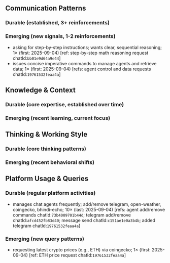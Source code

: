 ## Communication Patterns
### Durable (established, 3+ reinforcements)

### Emerging (new signals, 1-2 reinforcements)
- asking for step-by-step instructions; wants clear, sequential reasoning; 1× (first: 2025-09-04) [ref: step-by-step math reasoning request chatId:`bb01e9d64a9e44`]
- issues concise imperative commands to manage agents and retrieve data; 1× (first: 2025-09-04) [refs: agent control and data requests chatId:`19761532feaa4a`]

## Knowledge & Context
### Durable (core expertise, established over time)

### Emerging (recent learning, current focus)

## Thinking & Working Style
### Durable (core thinking patterns)

### Emerging (recent behavioral shifts)

## Platform Usage & Queries
### Durable (regular platform activities)
- manages chat agents frequently; add/remove telegram, open-weather, coingecko, bhindi-echo; 10× (last: 2025-09-04) [refs: agent add/remove commands chatId:`73b4009701b44d`; telegram add/remove chatId:`afcd452fb83d40`; message send chatId:`c151ae1e0a3b4b`; added telegram chatId:`19761532feaa4a`]

### Emerging (new query patterns)
- requesting latest crypto prices (e.g., ETH) via coingecko; 1× (first: 2025-09-04) [ref: ETH price request chatId:`19761532feaa4a`]